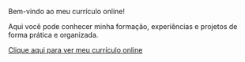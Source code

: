 
Bem-vindo ao meu currículo online!

Aqui você pode conhecer minha formação, experiências e projetos de forma prática e organizada.

[Clique aqui para ver meu currículo online](https://janamirelly.github.io/Curriculo/)
